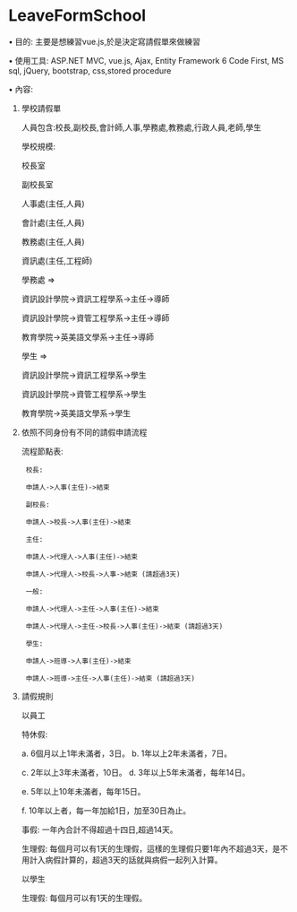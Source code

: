 # LeaveFormSchool

• 目的: 主要是想練習vue.js,於是決定寫請假單來做練習

• 使用工具:
  ASP.NET MVC, vue.js, Ajax, Entity Framework 6 Code First, MS sql, jQuery, bootstrap, css,stored procedure

• 內容: 

  1. 學校請假單
 
     人員包含:校長,副校長,會計師,人事,學務處,教務處,行政人員,老師,學生
     
     學校規模: 
     
        校長室
        
        副校長室
        
        人事處(主任,人員)
        
        會計處(主任,人員)
        
        教務處(主任,人員)

        資訊處(主任,工程師)

        學務處 => 
        
        資訊設計學院->資訊工程學系->主任->導師
        
        資訊設計學院->資管工程學系->主任->導師
        
        教育學院->英美語文學系->主任->導師

        學生 =>
        
        資訊設計學院->資訊工程學系->學生
        
        資訊設計學院->資管工程學系->學生 
        
        教育學院->英美語文學系->學生
        
     
  
  2. 依照不同身份有不同的請假申請流程
     
       流程節點表: 
       
          校長:

          申請人->人事(主任)->結束

          副校長:

          申請人->校長->人事(主任)->結束

          主任:

          申請人->代理人->人事(主任)->結束

          申請人->代理人->校長->人事->結束 (請超過3天)

          一般:

          申請人->代理人->主任->人事(主任)->結束

          申請人->代理人->主任->校長->人事(主任)->結束 (請超過3天)

          學生:

          申請人->班導->人事(主任)->結束

          申請人->班導->主任->人事(主任)->結束 (請超過3天)
          
  3. 請假規則
       
        以員工
        
        特休假:
        
        a. 6個月以上1年未滿者，3日。 b. 1年以上2年未滿者，7日。

        c. 2年以上3年未滿者，10日。 d. 3年以上5年未滿者，每年14日。

        e. 5年以上10年未滿者，每年15日。

        f. 10年以上者，每一年加給1日，加至30日為止。
        
        事假: 一年內合計不得超過十四日,超過14天。
        
        生理假: 每個月可以有1天的生理假，這樣的生理假只要1年內不超過3天，是不用計入病假計算的，超過3天的話就與病假一起列入計算。
        
        以學生
        
        生理假: 每個月可以有1天的生理假。
 
 
